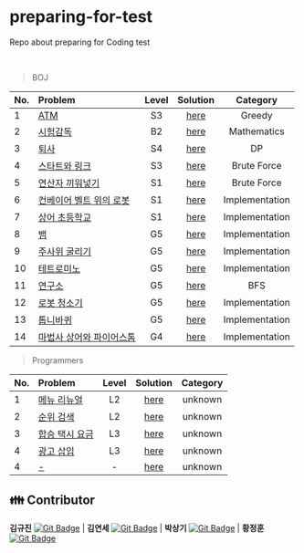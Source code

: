 # preparing-for-test
Repo about preparing for Coding test

<br>

> BOJ

|No.|Problem|Level|Solution|Category|
|:---|:---|:---:|:---:|:---:|
|1|[ATM](https://www.acmicpc.net/problem/11399)|S3|[here](./1)|Greedy|
|2|[시험감독](https://www.acmicpc.net/problem/13458)|B2|[here](./2)|Mathematics|
|3|[퇴사](https://www.acmicpc.net/problem/14501)|S4|[here](./3)|DP|
|4|[스타트와 링크](https://www.acmicpc.net/problem/14889)|S3|[here](./4)|Brute Force|
|5|[연산자 끼워넣기](https://www.acmicpc.net/problem/14888)|S1|[here](./5)|Brute Force|
|6|[컨베이어 벨트 위의 로봇](https://www.acmicpc.net/problem/20055)|S1|[here](./6)|Implementation|
|7|[상어 초등학교](https://www.acmicpc.net/problem/21608)|S1|[here](./7)|Implementation|
|8|[뱀](https://www.acmicpc.net/problem/3190)|G5|[here](./8)|Implementation|
|9|[주사위 굴리기](https://www.acmicpc.net/problem/14499)|G5|[here](./9)|Implementation|
|10|[테트로미노](https://www.acmicpc.net/problem/14500)|G5|[here](./10)|Implementation|
|11|[연구소](https://www.acmicpc.net/problem/14502)|G5|[here](./11)|BFS|
|12|[로봇 청소기](https://www.acmicpc.net/problem/14503)|G5|[here](./12)|Implementation|
|13|[톱니바퀴](https://www.acmicpc.net/problem/14891)|G5|[here](./13)|Implementation|
|14|[마법사 상어와 파이어스톰](https://www.acmicpc.net/problem/20058)|G4|[here](./14)|Implementation|

> Programmers

|No.|Problem|Level|Solution|Category|
|:---|:---|:---:|:---:|:---:|
|1|[메뉴 리뉴얼](https://programmers.co.kr/learn/courses/30/lessons/72411)|L2|[here](./15)|unknown|
|2|[순위 검색](https://programmers.co.kr/learn/courses/30/lessons/72412)|L2|[here](./16)|unknown|
|3|[합승 택시 요금](https://programmers.co.kr/learn/courses/30/lessons/72413)|L3|[here](./17)|unknown|
|4|[광고 삽입](https://programmers.co.kr/learn/courses/30/lessons/72414)|L3|[here](./18)|unknown|
|4|[-](link)|-|[here](./19)|unknown|


## 👪 Contributor

**김규진** [![Git Badge](http://img.shields.io/badge/-Github-black?style=flat-square&logo=github)](https://github.com/rolypolyvg295) | **김연세** [![Git Badge](http://img.shields.io/badge/-Github-black?style=flat-square&logo=github)](https://github.com/yskim1014) | **박상기** [![Git Badge](http://img.shields.io/badge/-Github-black?style=flat-square&logo=github)](https://github.com/sangki930) | **황정훈** [![Git Badge](http://img.shields.io/badge/-Github-black?style=flat-square&logo=github)](https://github.com/wjdgns7712)
